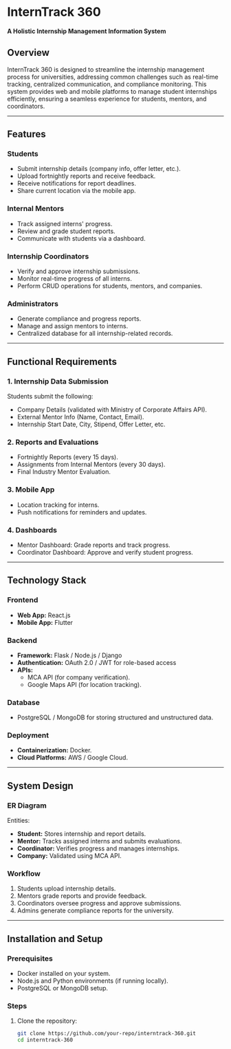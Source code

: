 # InternTrack 360  
**A Holistic Internship Management Information System**  

## Overview  
InternTrack 360 is designed to streamline the internship management process for universities, addressing common challenges such as real-time tracking, centralized communication, and compliance monitoring. This system provides web and mobile platforms to manage student internships efficiently, ensuring a seamless experience for students, mentors, and coordinators.  

---

## Features  

### Students  
- Submit internship details (company info, offer letter, etc.).  
- Upload fortnightly reports and receive feedback.  
- Receive notifications for report deadlines.  
- Share current location via the mobile app.  

### Internal Mentors  
- Track assigned interns' progress.  
- Review and grade student reports.  
- Communicate with students via a dashboard.  

### Internship Coordinators  
- Verify and approve internship submissions.  
- Monitor real-time progress of all interns.  
- Perform CRUD operations for students, mentors, and companies.  

### Administrators  
- Generate compliance and progress reports.  
- Manage and assign mentors to interns.  
- Centralized database for all internship-related records.  

---

## Functional Requirements  

### 1. Internship Data Submission  
Students submit the following:  
- Company Details (validated with Ministry of Corporate Affairs API).  
- External Mentor Info (Name, Contact, Email).  
- Internship Start Date, City, Stipend, Offer Letter, etc.  

### 2. Reports and Evaluations  
- Fortnightly Reports (every 15 days).  
- Assignments from Internal Mentors (every 30 days).  
- Final Industry Mentor Evaluation.  

### 3. Mobile App  
- Location tracking for interns.  
- Push notifications for reminders and updates.  

### 4. Dashboards  
- Mentor Dashboard: Grade reports and track progress.  
- Coordinator Dashboard: Approve and verify student progress.  

---

## Technology Stack  

### Frontend  
- **Web App:** React.js  
- **Mobile App:** Flutter  

### Backend  
- **Framework:** Flask / Node.js / Django  
- **Authentication:** OAuth 2.0 / JWT for role-based access  
- **APIs:**  
  - MCA API (for company verification).  
  - Google Maps API (for location tracking).  

### Database  
- PostgreSQL / MongoDB for storing structured and unstructured data.  

### Deployment  
- **Containerization:** Docker.  
- **Cloud Platforms:** AWS / Google Cloud.  

---

## System Design  

### ER Diagram  
Entities:  
- **Student:** Stores internship and report details.  
- **Mentor:** Tracks assigned interns and submits evaluations.  
- **Coordinator:** Verifies progress and manages internships.  
- **Company:** Validated using MCA API.  

### Workflow  
1. Students upload internship details.  
2. Mentors grade reports and provide feedback.  
3. Coordinators oversee progress and approve submissions.  
4. Admins generate compliance reports for the university.  

---

## Installation and Setup  

### Prerequisites  
- Docker installed on your system.  
- Node.js and Python environments (if running locally).  
- PostgreSQL or MongoDB setup.  

### Steps  
1. Clone the repository:  
   ```bash  
   git clone https://github.com/your-repo/interntrack-360.git  
   cd interntrack-360  
